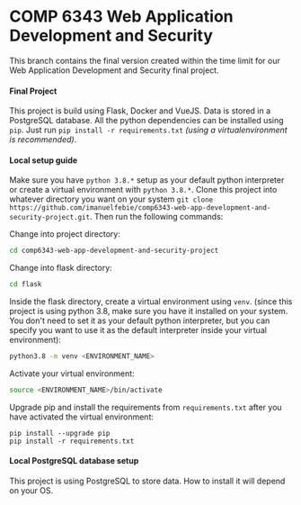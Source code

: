 # COMP 6343 Web Application Development and Security

This branch contains the final version created within the time limit for our Web Application Development and Security final project.

#### Final Project
This project is build using Flask, Docker and VueJS. Data is stored in a PostgreSQL database. All the python dependencies can be installed using `pip`. Just run `pip install -r requirements.txt` *(using a virtualenvironment is recommended)*. 

#### Local setup guide
Make sure you have `python 3.8.*` setup as your default python interpreter or create a virtual environment with `python 3.8.*`. Clone this project into whatever directory you want on your system `git clone https://github.com/imanuelfebie/comp6343-web-app-development-and-security-project.git`. Then run the following commands:

Change into project directory:
```bash
cd comp6343-web-app-development-and-security-project
```

Change into flask directory:
```bash
cd flask
```

Inside the flask directory, create a virtual environment using `venv`. (since this project is using python 3.8, make sure you have it installed on your system. You don't need to set it as your default python interpreter, but you can specify you want to use it as the default interpreter inside your virtual environment):
```bash
python3.8 -m venv <ENVIRONMENT_NAME>
```

Activate your virtual environment:
```bash
source <ENVIRONMENT_NAME>/bin/activate
```

Upgrade pip and install the requirements from `requirements.txt` after you have activated the virtual environment:
```
pip install --upgrade pip
pip install -r requirements.txt
```

#### Local PostgreSQL database setup
This project is using PostgreSQL to store data. How to install it will depend on your OS. 

